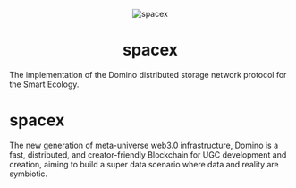 <p align="center">
  <a>
    <img src="https://ipfs.io/ipfs/QmXHwxSJEMhdDR1UFtkEiUM9bv3Wd731FjhTVKjN2SY19V" alt="spacex"/>
  </a>
</p>

<h1 align="center">spacex</h1> 

The implementation of the Domino distributed storage network protocol for the Smart Ecology.
# spacex
The new generation of meta-universe web3.0 infrastructure, Domino is a fast, distributed, and creator-friendly Blockchain for UGC development and creation, aiming to build a super data scenario where data and reality are symbiotic.
